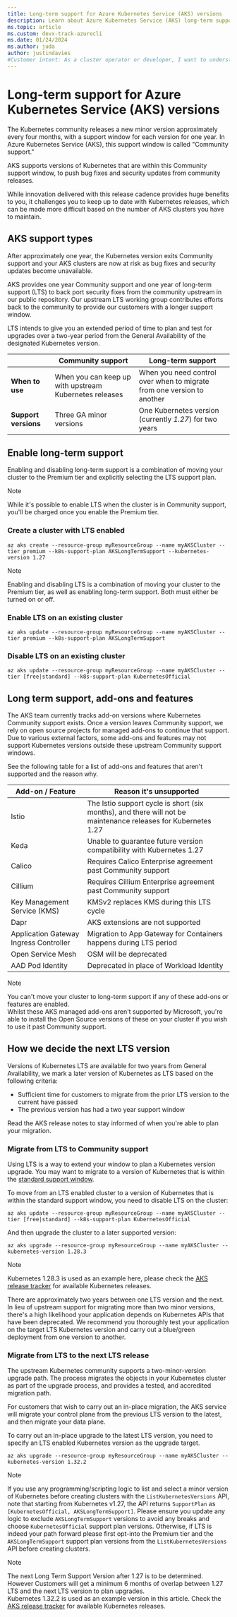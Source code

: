 ```yaml
---
title: Long-term support for Azure Kubernetes Service (AKS) versions
description: Learn about Azure Kubernetes Service (AKS) long-term support for Kubernetes
ms.topic: article
ms.custom: devx-track-azurecli
ms.date: 01/24/2024
ms.author: juda
author: justindavies
#Customer intent: As a cluster operator or developer, I want to understand how long-term support for Kubernetes on AKS works.
---
```


# Long-term support for Azure Kubernetes Service (AKS) versions

The Kubernetes community releases a new minor version approximately every four months, with a support window for each version for one year. In Azure Kubernetes Service (AKS), this support window is called "Community support."

AKS supports versions of Kubernetes that are within this Community support window, to push bug fixes and security updates from community releases.

While innovation delivered with this release cadence provides huge benefits to you, it challenges you to keep up to date with Kubernetes releases, which can be made more difficult based on the number of AKS clusters you have to maintain.  

## AKS support types

After approximately one year, the Kubernetes version exits Community support and your AKS clusters are now at risk as bug fixes and security updates become unavailable.  

AKS provides one year Community support and one year of long-term support (LTS) to back port security fixes from the community upstream in our public repository. Our upstream LTS working group contributes efforts back to the community to provide our customers with a longer support window.

LTS intends to give you an extended period of time to plan and test for upgrades over a two-year period from the General Availability of the designated Kubernetes version.  

|   | Community support  |Long-term support   |
|---|---|---|
| **When to use** | When you can keep up with upstream Kubernetes releases | When you need control over when to migrate from one version to another  |
|  **Support versions** | Three GA minor versions | One Kubernetes version (currently *1.27*) for two years  |

## Enable long-term support

Enabling and disabling long-term support is a combination of moving your cluster to the Premium tier and explicitly selecting the LTS support plan.

> [!NOTE]
> While it's possible to enable LTS when the cluster is in Community support, you'll be charged once you enable the Premium tier.

### Create a cluster with LTS enabled

```azurecli
az aks create --resource-group myResourceGroup --name myAKSCluster --tier premium --k8s-support-plan AKSLongTermSupport --kubernetes-version 1.27
```

> [!NOTE]
> Enabling and disabling LTS is a combination of moving your cluster to the Premium tier, as well as enabling long-term support.  Both must either be turned on or off.

### Enable LTS on an existing cluster

```azurecli
az aks update --resource-group myResourceGroup --name myAKSCluster --tier premium --k8s-support-plan AKSLongTermSupport
```

### Disable LTS on an existing cluster

```azurecli
az aks update --resource-group myResourceGroup --name myAKSCluster --tier [free|standard] --k8s-support-plan KubernetesOfficial
```

## Long term support, add-ons and features

The AKS team currently tracks add-on versions where Kubernetes Community support exists. Once a version leaves Community support, we rely on open source projects for managed add-ons to continue that support. Due to various external factors, some add-ons and features may not support Kubernetes versions outside these upstream Community support windows.

See the following table for a list of add-ons and features that aren't supported and the reason why.  

|  Add-on / Feature | Reason it's unsupported |
---|---|
| Istio |  The Istio support cycle is short (six months), and there will not be maintenance releases for Kubernetes 1.27 |
| Keda | Unable to guarantee future version compatibility with Kubernetes 1.27 |
| Calico  |  Requires Calico Enterprise agreement past Community support |
| Cillium  |  Requires Cillium Enterprise agreement past Community support |
| Key Management Service (KMS) | KMSv2 replaces KMS during this LTS cycle |
| Dapr | AKS extensions are not supported |
| Application Gateway Ingress Controller | Migration to App Gateway for Containers happens during LTS period |
| Open Service Mesh | OSM will be deprecated|
| AAD Pod Identity  | Deprecated in place of Workload Identity |

> [!NOTE]
>You can't move your cluster to long-term support if any of these add-ons or features are enabled.  
>Whilst these AKS managed add-ons aren't supported by Microsoft, you're able to install the Open Source versions of these on your cluster if you wish to use it past Community support.

## How we decide the next LTS version

Versions of Kubernetes LTS are available for two years from General Availability, we mark a later version of Kubernetes as LTS based on the following criteria:

* Sufficient time for customers to migrate from the prior LTS version to the current have passed
* The previous version has had a two year support window

Read the AKS release notes to stay informed of when you're able to plan your migration.

### Migrate from LTS to Community support

Using LTS is a way to extend your window to plan a Kubernetes version upgrade. You may want to migrate to a version of Kubernetes that is within the [standard support window](supported-kubernetes-versions.md#kubernetes-version-support-policy).

To move from an LTS enabled cluster to a version of Kubernetes that is within the standard support window, you need to disable LTS on the cluster:

```azurecli
az aks update --resource-group myResourceGroup --name myAKSCluster --tier [free|standard] --k8s-support-plan KubernetesOfficial
```

And then upgrade the cluster to a later supported version:

```azurecli
az aks upgrade --resource-group myResourceGroup --name myAKSCluster --kubernetes-version 1.28.3
```

> [!NOTE]
> Kubernetes 1.28.3 is used as an example here, please check the [AKS release tracker](release-tracker.md) for available Kubernetes releases.

There are approximately two years between one LTS version and the next.  In lieu of upstream support for migrating more than two minor versions, there's a high likelihood your application depends on Kubernetes APIs that have been deprecated.  We recommend you thoroughly test your application on the target LTS Kubernetes version and carry out a blue/green deployment from one version to another.

### Migrate from LTS to the next LTS release

The upstream Kubernetes community supports a two-minor-version upgrade path. The process migrates the objects in your Kubernetes cluster as part of the upgrade process, and provides a tested, and accredited migration path.

For customers that wish to carry out an in-place migration, the AKS service will migrate your control plane from the previous LTS version to the latest, and then migrate your data plane.

To carry out an in-place upgrade to the latest LTS version, you need to specify an LTS enabled Kubernetes version as the upgrade target.

```azurecli
az aks upgrade --resource-group myResourceGroup --name myAKSCluster --kubernetes-version 1.32.2
```
> [!NOTE]
>If you use any programming/scripting logic to list and select a minor version of Kubernetes before creating clusters with the `ListKubernetesVersions` API, note that starting from Kubernetes v1.27, the API returns `SupportPlan` as `[KubernetesOfficial, AKSLongTermSupport]`. Please ensure you update any logic to exclude `AKSLongTermSupport` versions to avoid any breaks and choose `KubernetesOfficial` support plan versions.  Otherwise, if LTS is indeed your path forward please first opt-into the Premium tier and the `AKSLongTermSupport` support plan versions from the `ListKubernetesVersions` API before creating clusters.

> [!NOTE]
> The next Long Term Support Version after 1.27 is to be determined. However Customers will get a minimum 6 months of overlap between 1.27 LTS and the next LTS version to plan upgrades.  
> Kubernetes 1.32.2 is used as an example version in this article. Check the [AKS release tracker](release-tracker.md) for available Kubernetes releases.


